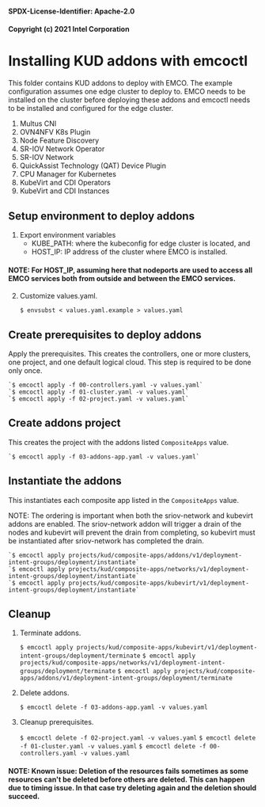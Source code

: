 #### SPDX-License-Identifier: Apache-2.0
#### Copyright (c) 2021 Intel Corporation

# Installing KUD addons with emcoctl

This folder contains KUD addons to deploy with EMCO. The example
configuration assumes one edge cluster to deploy to. EMCO needs to be
installed on the cluster before deploying these addons and emcoctl
needs to be installed and configured for the edge cluster.

1. Multus CNI
2. OVN4NFV K8s Plugin
3. Node Feature Discovery
4. SR-IOV Network Operator
5. SR-IOV Network
6. QuickAssist Technology (QAT) Device Plugin
7. CPU Manager for Kubernetes
8. KubeVirt and CDI Operators
9. KubeVirt and CDI Instances

## Setup environment to deploy addons

1. Export environment variables
   - KUBE_PATH: where the kubeconfig for edge cluster is located, and
   - HOST_IP: IP address of the cluster where EMCO is installed.

#### NOTE: For HOST_IP, assuming here that nodeports are used to access all EMCO services both from outside and between the EMCO services.

2. Customize values.yaml.

    `$ envsubst < values.yaml.example > values.yaml`

## Create prerequisites to deploy addons

Apply the prerequisites. This creates the controllers, one or more
clusters, one project, and one default logical cloud. This step is
required to be done only once.

    `$ emcoctl apply -f 00-controllers.yaml -v values.yaml`
    `$ emcoctl apply -f 01-cluster.yaml -v values.yaml`
    `$ emcoctl apply -f 02-project.yaml -v values.yaml`

## Create addons project

This creates the project with the addons listed `CompositeApps` value.

    `$ emcoctl apply -f 03-addons-app.yaml -v values.yaml`

## Instantiate the addons

This instantiates each composite app listed in the `CompositeApps`
value.

NOTE: The ordering is important when both the sriov-network and
kubevirt addons are enabled.  The sriov-network addon will trigger a
drain of the nodes and kubevirt will prevent the drain from
completing, so kubevirt must be instantiated after sriov-network has
completed the drain.

	`$ emcoctl apply projects/kud/composite-apps/addons/v1/deployment-intent-groups/deployment/instantiate`
	`$ emcoctl apply projects/kud/composite-apps/networks/v1/deployment-intent-groups/deployment/instantiate`
	`$ emcoctl apply projects/kud/composite-apps/kubevirt/v1/deployment-intent-groups/deployment/instantiate`

## Cleanup

1. Terminate addons.

	`$ emcoctl apply projects/kud/composite-apps/kubevirt/v1/deployment-intent-groups/deployment/terminate`
	`$ emcoctl apply projects/kud/composite-apps/networks/v1/deployment-intent-groups/deployment/terminate`
	`$ emcoctl apply projects/kud/composite-apps/addons/v1/deployment-intent-groups/deployment/terminate`

2. Delete addons.

    `$ emcoctl delete -f 03-addons-app.yaml -v values.yaml`

3. Cleanup prerequisites.

    `$ emcoctl delete -f 02-project.yaml -v values.yaml`
    `$ emcoctl delete -f 01-cluster.yaml -v values.yaml`
    `$ emcoctl delete -f 00-controllers.yaml -v values.yaml`

#### NOTE: Known issue: Deletion of the resources fails sometimes as some resources can't be deleted before others are deleted. This can happen due to timing issue. In that case try deleting again and the deletion should succeed.
